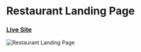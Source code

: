 # Restaurant Landing Page
### [Live Site](https://gericht-restaurant.com/)

![Restaurant Landing Page](https://i.ibb.co/5jxBKpw/image.png)




